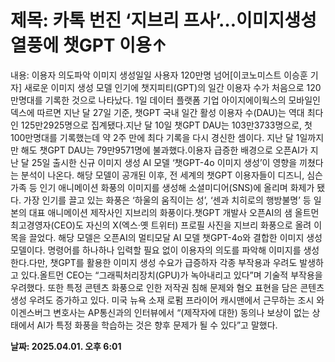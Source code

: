 # **제목: 카톡 번진 ‘지브리 프사’…이미지생성 열풍에 챗GPT 이용↑**

  내용: 이용자 의도파악 이미지 생성일일 사용자 120만명 넘어[이코노미스트 이승훈 기자] 새로운 이미지 생성 모델 인기에 챗지피티(GPT)의 일간 이용자 수가 처음으로 120만명대를 기록한 것으로 나타났다. 1일 데이터 플랫폼 기업 아이지에이웍스의 모바일인덱스에 따르면 지난 달 27일 기준, 챗GPT 국내 일간 활성 이용자 수(DAU)는 역대 최다인 125만2925명으로 집계됐다.지난 달 10일 챗GPT DAU는 103만3733명으로, 첫 100만명대를 기록했는데 약 2주 만에 최다 기록을 다시 경신한 셈이다. 지난 달 1일까지만 해도 챗GPT DAU는 79만9571명에 불과했다.이용자 급증한 배경으로 오픈AI가 지난 달 25일 출시한 신규 이미지 생성 AI 모델 ‘챗GPT-4o 이미지 생성’이 영향을 끼쳤다는 분석이 나온다. 해당 모델이 공개된 이후, 전 세계의 챗GPT 이용자들이 디즈니, 심슨 가족 등 인기 애니메이션 화풍의 이미지를 생성해 소셜미디어(SNS)에 올리며 화제가 됐다. 가장 인기를 끌고 있는 화풍은 ‘하울의 움직이는 성’, ‘센과 치히로의 행방불명’ 등 일본의 대표 애니메이션 제작사인 지브리의 화풍이다.챗GPT 개발사 오픈AI의 샘 올트먼 최고경영자(CEO)도 자신의 X(엑스·옛 트위터) 프로필 사진을 지브리 화풍으로 올려 이목을 끌었다. 해당 모델은 오픈AI의 멀티모달 AI 모델 챗GPT-4o와 결합한 이미지 생성 모델이다. 명령어를 하나하나 입력할 필요 없이 이용자의 의도를 파악해 이미지를 생성한다.다만, 챗GPT를 활용한 이미지 생성 수요가 급증하자 각종 부작용과 우려도 발생하고 있다.올트먼 CEO는 “그래픽처리장치(GPU)가 녹아내리고 있다”며 기술적 부작용을 우려했다. 또한 특정 콘텐츠 화풍으로 인한 저작권 침해 문제와 혐오 표현을 담은 콘텐츠 생성 우려도 증가하고 있다. 미국 뉴욕 소재 로펌 프라이어 캐시맨에서 근무하는 조시 와이겐스버그 변호사는 AP통신과의 인터뷰에서 “(제작자에 대한) 동의나 보상이 없는 상태에서 AI가 특정 화풍을 학습하는 것은 향후 문제가 될 수 있다”고 말했다.

  **날짜: 2025.04.01. 오후 6:01**